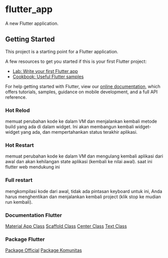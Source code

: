 # flutter_app

A new Flutter application.

## Getting Started

This project is a starting point for a Flutter application.

A few resources to get you started if this is your first Flutter project:

- [Lab: Write your first Flutter app](https://flutter.dev/docs/get-started/codelab)
- [Cookbook: Useful Flutter samples](https://flutter.dev/docs/cookbook)

For help getting started with Flutter, view our
[online documentation](https://flutter.dev/docs), which offers tutorials,
samples, guidance on mobile development, and a full API reference.

### Hot Relod
memuat perubahan kode ke dalam VM dan menjalankan kembali metode build
yang ada di dalam widget. Ini akan membangun kembali widget-widget yang ada, dan
mempertahankan status terakhir aplikasi.

### Hot Restart
memuat perubahan kode ke dalam VM dan mengulang kembali aplikasi dari
awal dan akan kehilangan state aplikasi (kembali ke nilai awal). 
saat ini flutter web mendukung ini

### Full restart
mengkompilasi kode dari awal, tidak ada pintasan keyboard untuk ini, Anda
harus menghentikan dan menjalankan kembali project (klik stop ke mudian run kembali).

### Documentation Flutter
[Material App Class](https://api.flutter.dev/flutter/material/MaterialApp-class.html)
[Scaffold Class](https://api.flutter.dev/flutter/material/Scaffold-class.html)
[Center Class](https://api.flutter.dev/flutter/widgets/Center-class.html)
[Text Class](https://api.flutter.dev/flutter/widgets/Text-class.html)

### Package Flutter
[Package Official](https://pub.dev)
[Package Komunitas](https://flutterawesome.com)
